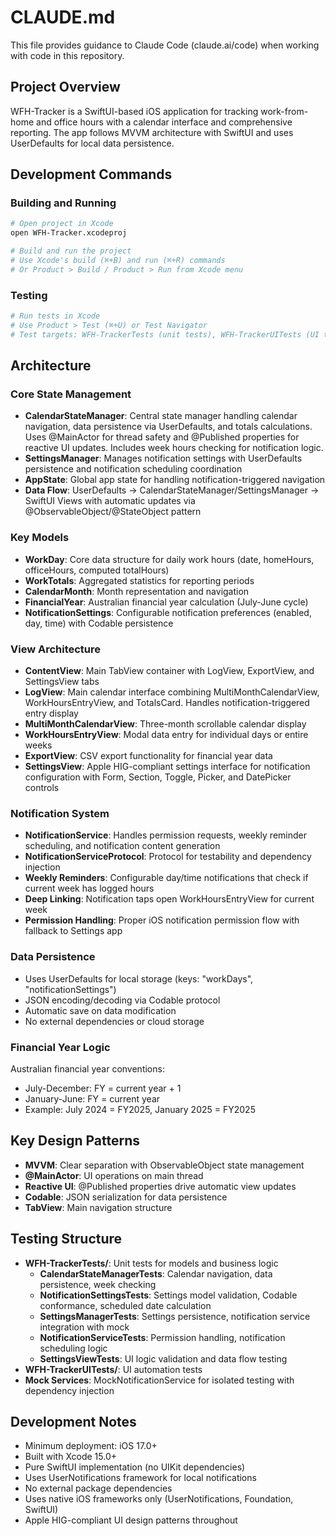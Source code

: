 # CLAUDE.md

This file provides guidance to Claude Code (claude.ai/code) when working with code in this repository.

## Project Overview

WFH-Tracker is a SwiftUI-based iOS application for tracking work-from-home and office hours with a calendar interface and comprehensive reporting. The app follows MVVM architecture with SwiftUI and uses UserDefaults for local data persistence.

## Development Commands

### Building and Running
```bash
# Open project in Xcode
open WFH-Tracker.xcodeproj

# Build and run the project
# Use Xcode's build (⌘+B) and run (⌘+R) commands
# Or Product > Build / Product > Run from Xcode menu
```

### Testing
```bash
# Run tests in Xcode
# Use Product > Test (⌘+U) or Test Navigator
# Test targets: WFH-TrackerTests (unit tests), WFH-TrackerUITests (UI tests)
```

## Architecture

### Core State Management
- **CalendarStateManager**: Central state manager handling calendar navigation, data persistence via UserDefaults, and totals calculations. Uses @MainActor for thread safety and @Published properties for reactive UI updates. Includes week hours checking for notification logic.
- **SettingsManager**: Manages notification settings with UserDefaults persistence and notification scheduling coordination
- **AppState**: Global app state for handling notification-triggered navigation
- **Data Flow**: UserDefaults → CalendarStateManager/SettingsManager → SwiftUI Views with automatic updates via @ObservableObject/@StateObject pattern

### Key Models
- **WorkDay**: Core data structure for daily work hours (date, homeHours, officeHours, computed totalHours)
- **WorkTotals**: Aggregated statistics for reporting periods
- **CalendarMonth**: Month representation and navigation
- **FinancialYear**: Australian financial year calculation (July-June cycle)
- **NotificationSettings**: Configurable notification preferences (enabled, day, time) with Codable persistence

### View Architecture
- **ContentView**: Main TabView container with LogView, ExportView, and SettingsView tabs
- **LogView**: Main calendar interface combining MultiMonthCalendarView, WorkHoursEntryView, and TotalsCard. Handles notification-triggered entry display
- **MultiMonthCalendarView**: Three-month scrollable calendar display
- **WorkHoursEntryView**: Modal data entry for individual days or entire weeks
- **ExportView**: CSV export functionality for financial year data
- **SettingsView**: Apple HIG-compliant settings interface for notification configuration with Form, Section, Toggle, Picker, and DatePicker controls

### Notification System
- **NotificationService**: Handles permission requests, weekly reminder scheduling, and notification content generation
- **NotificationServiceProtocol**: Protocol for testability and dependency injection
- **Weekly Reminders**: Configurable day/time notifications that check if current week has logged hours
- **Deep Linking**: Notification taps open WorkHoursEntryView for current week
- **Permission Handling**: Proper iOS notification permission flow with fallback to Settings app

### Data Persistence
- Uses UserDefaults for local storage (keys: "workDays", "notificationSettings")
- JSON encoding/decoding via Codable protocol
- Automatic save on data modification
- No external dependencies or cloud storage

### Financial Year Logic
Australian financial year conventions:
- July-December: FY = current year + 1
- January-June: FY = current year
- Example: July 2024 = FY2025, January 2025 = FY2025

## Key Design Patterns
- **MVVM**: Clear separation with ObservableObject state management
- **@MainActor**: UI operations on main thread
- **Reactive UI**: @Published properties drive automatic view updates
- **Codable**: JSON serialization for data persistence
- **TabView**: Main navigation structure

## Testing Structure
- **WFH-TrackerTests/**: Unit tests for models and business logic
  - **CalendarStateManagerTests**: Calendar navigation, data persistence, week checking
  - **NotificationSettingsTests**: Settings model validation, Codable conformance, scheduled date calculation
  - **SettingsManagerTests**: Settings persistence, notification service integration with mock
  - **NotificationServiceTests**: Permission handling, notification scheduling logic
  - **SettingsViewTests**: UI logic validation and data flow testing
- **WFH-TrackerUITests/**: UI automation tests
- **Mock Services**: MockNotificationService for isolated testing with dependency injection

## Development Notes
- Minimum deployment: iOS 17.0+
- Built with Xcode 15.0+
- Pure SwiftUI implementation (no UIKit dependencies)
- Uses UserNotifications framework for local notifications
- No external package dependencies
- Uses native iOS frameworks only (UserNotifications, Foundation, SwiftUI)
- Apple HIG-compliant UI design patterns throughout